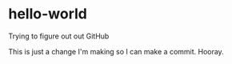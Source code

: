 # hello-world
Trying to figure out out GitHub

This is just a change I'm making so I can make a commit. Hooray.
